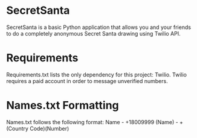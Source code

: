 # SecretSanta
SecretSanta is a basic Python application that allows you and your friends to do a completely anonymous Secret Santa drawing using Twilio API.

# Requirements
Requirements.txt lists the only dependency for this project: Twilio. Twilio requires a paid account in order to message unverified numbers.

# Names.txt Formatting
Names.txt follows the following format:
Name - +18009999
(Name) - +(Country Code)(Number)

